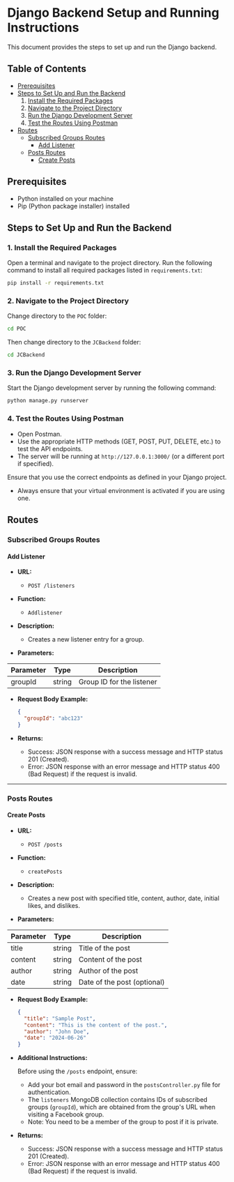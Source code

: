# Django Backend Setup and Running Instructions

This document provides the steps to set up and run the Django backend.

## Table of Contents

- [Prerequisites](#prerequisites)
- [Steps to Set Up and Run the Backend](#steps-to-set-up-and-run-the-backend)
  1. [Install the Required Packages](#1-install-the-required-packages)
  2. [Navigate to the Project Directory](#2-navigate-to-the-project-directory)
  3. [Run the Django Development Server](#3-run-the-django-development-server)
  4. [Test the Routes Using Postman](#4-test-the-routes-using-postman)
- [Routes](#routes)
  - [Subscribed Groups Routes](#subscribed-groups-routes)
    - [Add Listener](#add-listener)
  - [Posts Routes](#posts-routes)
    - [Create Posts](#create-posts)

## Prerequisites

- Python installed on your machine
- Pip (Python package installer) installed

## Steps to Set Up and Run the Backend

### 1. Install the Required Packages

Open a terminal and navigate to the project directory. Run the following command to install all required packages listed in `requirements.txt`:

```sh
pip install -r requirements.txt
```

### 2. Navigate to the Project Directory

Change directory to the `POC` folder:

```sh
cd POC
```

Then change directory to the `JCBackend` folder:

```sh
cd JCBackend
```

### 3. Run the Django Development Server

Start the Django development server by running the following command:

```sh
python manage.py runserver
```

### 4. Test the Routes Using Postman

- Open Postman.
- Use the appropriate HTTP methods (GET, POST, PUT, DELETE, etc.) to test the API endpoints.
- The server will be running at `http://127.0.0.1:3000/` (or a different port if specified).

Ensure that you use the correct endpoints as defined in your Django project.

- Always ensure that your virtual environment is activated if you are using one.

## Routes

### Subscribed Groups Routes

#### Add Listener

- **URL:** 
  - `POST /listeners`

- **Function:**
  - `Addlistener`

- **Description:**
  - Creates a new listener entry for a group.

- **Parameters:**

| Parameter | Type   | Description               |
|-----------|--------|---------------------------|
| groupId   | string | Group ID for the listener |

- **Request Body Example:**
  ```json
  {
    "groupId": "abc123"
  }
  ```

- **Returns:**
  - Success: JSON response with a success message and HTTP status 201 (Created).
  - Error: JSON response with an error message and HTTP status 400 (Bad Request) if the request is invalid.

---

### Posts Routes

#### Create Posts

- **URL:** 
  - `POST /posts`

- **Function:**
  - `createPosts`

- **Description:**
  - Creates a new post with specified title, content, author, date, initial likes, and dislikes.

- **Parameters:**

| Parameter | Type   | Description                 |
|-----------|--------|-----------------------------|
| title     | string | Title of the post           |
| content   | string | Content of the post         |
| author    | string | Author of the post          |
| date      | string | Date of the post (optional) |

- **Request Body Example:**
  ```json
  {
    "title": "Sample Post",
    "content": "This is the content of the post.",
    "author": "John Doe",
    "date": "2024-06-26"
  }
  ```

- **Additional Instructions:**

  Before using the `/posts` endpoint, ensure:
  - Add your bot email and password in the `postsController.py` file for authentication.
  - The `listeners` MongoDB collection contains IDs of subscribed groups (`groupId`), which are obtained from the group's URL when visiting a Facebook group.
  - Note: You need to be a member of the group to post if it is private.

- **Returns:**
  - Success: JSON response with a success message and HTTP status 201 (Created).
  - Error: JSON response with an error message and HTTP status 400 (Bad Request) if the request is invalid.
